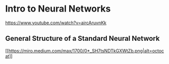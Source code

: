 # Intro to Neural Networks

https://www.youtube.com/watch?v=aircAruvnKk

## General Structure of a Standard Neural Network

[[https://miro.medium.com/max/1700/0*_SH7tsNDTkGXWtZb.png|alt=octocat]]
